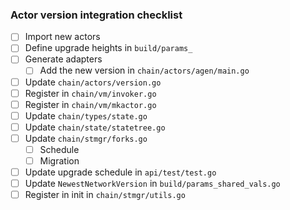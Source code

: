 ### Actor version integration checklist

- [ ] Import new actors
- [ ] Define upgrade heights in `build/params_`
- [ ] Generate adapters
  - [ ] Add the new version in `chain/actors/agen/main.go`
- [ ] Update `chain/actors/version.go`
- [ ] Register in `chain/vm/invoker.go`
- [ ] Register in `chain/vm/mkactor.go`
- [ ] Update `chain/types/state.go`
- [ ] Update `chain/state/statetree.go`
- [ ] Update `chain/stmgr/forks.go`
  - [ ] Schedule
  - [ ] Migration
- [ ] Update upgrade schedule in `api/test/test.go`
- [ ] Update `NewestNetworkVersion` in `build/params_shared_vals.go`
- [ ] Register in init in `chain/stmgr/utils.go`
